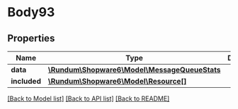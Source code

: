 # Body93

## Properties
Name | Type | Description | Notes
------------ | ------------- | ------------- | -------------
**data** | [**\Rundum\Shopware6\Model\MessageQueueStats**](MessageQueueStats.md) |  | [optional] 
**included** | [**\Rundum\Shopware6\Model\Resource[]**](Resource.md) |  | [optional] 

[[Back to Model list]](../../README.md#documentation-for-models) [[Back to API list]](../../README.md#documentation-for-api-endpoints) [[Back to README]](../../README.md)

